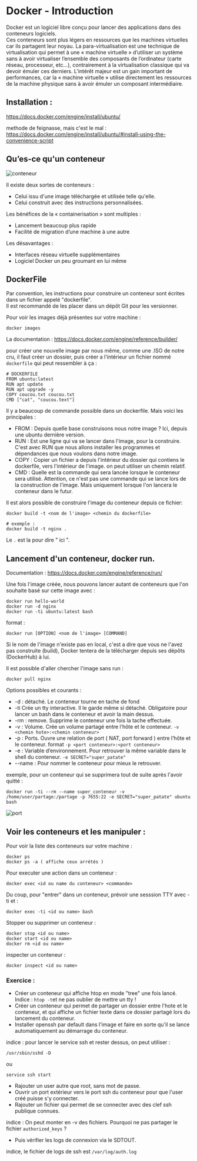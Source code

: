 # Docker - Introduction

Docker est un logiciel libre conçu pour lancer des applications dans des conteneurs logiciels.  
Ces conteneurs sont plus légers en ressources que les machines virtuelles car ils partagent leur noyau.
La para-virtualisation est une technique de virtualisation qui permet à une « machine virtuelle » d’utiliser un système sans à avoir virtualiser l’ensemble des composants de l’ordinateur (carte réseau, processeur, etc…), contrairement à la virtualisation classique qui va devoir émuler ces derniers. L’intérêt majeur est un gain important de performances, car la « machine virtuelle » utilise directement les ressources de la machine physique sans à avoir émuler un composant intermédiaire.


## Installation :
https://docs.docker.com/engine/install/ubuntu/

methode de feignasse, mais c'est le mal :
https://docs.docker.com/engine/install/ubuntu/#install-using-the-convenience-script

## Qu’es-ce qu'un conteneur
![conteneur](https://blog.webnet.fr/wp-content/uploads/2020/03/VM-vs-Docker.png)

Il existe deux sortes de conteneurs :

- Celui issu d'une image téléchargée et utilisée telle qu'elle.
- Celui construit avec des instructions personnalisées.

Les bénéfices de la « containerisation » sont multiples :

- Lancement beaucoup plus rapide
- Facilité de migration d’une machine à une autre

Les désavantages :

- Interfaces réseau virtuelle supplémentaires
- Logiciel Docker un peu groumant en lui même


## DockerFile


Par convention, les instructions pour construire un conteneur sont écrites dans un fichier appelé "dockerfile".  
Il est recommandé de les placer dans un dépôt Git pour les versionner.

Pour voir les images déjà présentes sur votre machine :

```
docker images
```

La documentation :
https://docs.docker.com/engine/reference/builder/

pour créer une nouvelle image par nous même, comme une .ISO de notre cru, il faut créer un dossier, puis créer a l'intérieur un fichier nommé ```dockerfile``` qui peut ressembler à ça :

```text
# DOCKERFILE
FROM ubuntu:latest
RUN apt update
RUN apt upgrade -y
COPY coucou.txt coucou.txt
CMD ["cat", "coucou.text"]
```

Il y a beaucoup de commande possible dans un dockerfile. Mais voici les principales :

- FROM : Depuis quelle base construisons nous notre image ? Ici, depuis une ubuntu dernière version.
- RUN : Est une ligne qui va se lancer dans l'image, pour la construire. C'est avec RUN que nous allons installer les programmes et dépendances que nous voulons dans notre image.
- COPY : Copier un fichier a depuis l'intérieur du dossier qui contiens le dockerfile, vers l'intérieur de l'image. on peut utiliser un chemin relatif.
- CMD : Quelle est la commande qui sera lancée lorsque le conteneur sera utilisé. Attention, ce n'est pas une commande qui se lance lors de la construction de l'image. Mais uniquement lorsque l'on lancera le conteneur dans le futur.

Il est alors possible de construire l'image du conteneur depuis ce fichier:

```shell
docker build -t <nom de l'image> <chemin du dockerfile>

# exemple :
docker build -t nginx .
```

Le ```.``` est la pour dire " ici ".

## Lancement d'un conteneur, docker run.

Documentation : https://docs.docker.com/engine/reference/run/

Une fois l'image créée, nous pouvons lancer autant de conteneurs que l'on souhaite basé sur cette image avec :

```shell
docker run hello-world
docker run -d nginx
docker run -ti ubuntu:latest bash
```

format :
```
docker run [OPTION] <nom de l'image> [COMMAND]
```

Si le nom de l'image n'existe pas en local, c'est a dire que vous ne l'avez pas construite (build), Docker tentera de la télécharger depuis ses dépôts (DockerHub) à lui.

Il est possible d'aller chercher l'image sans run :

```shell
docker pull nginx
```

Options possibles et courants :

- -d : détaché. Le conteneur tourne en tache de fond
- -ti Crée un tty interactive. Il le garde même si détaché. Obligatoire pour lancer un bash dans le conteneur et avoir la main dessus.
- -rm : remove. Supprime le conteneur une fois la tache effectuée.
- -v : Volume. Crée un volume partagé entre l’hôte et le conteneur.  ```-v <chemin hote>:<chemin conteneur>```
- -p : Ports. Ouvre une relation de port ( NAT, port forward ) entre l’hôte et le conteneur. format ```-p <port conteneur>:<port conteneur>```
- -e : Variable d’environnement. Pour retrouver la même variable dans le shell du conteneur. ```-e SECRET="super_patate"```
- --name : Pour nommer le conteneur pour mieux le retrouver.

exemple, pour un conteneur qui se supprimera tout de suite après l'avoir quitté :

```shell
docker run -ti --rm --name super_conteneur -v /home/user/partage:/partage -p 7655:22 -e SECRET="super_patate" ubuntu bash
```


![port](https://linuxhandbook.com/content/images/2020/11/ssh-into-container.png)



## Voir les conteneurs et les manipuler :

Pour voir la liste des conteneurs sur votre machine :
```shell
docker ps
docker ps -a ( affiche ceux arrétés )
```

Pour executer une action dans un conteneur :
```shell
docker exec <id ou name du conteneur> <commande>
```

Du coup, pour "entrer" dans un conteneur, prévoir une sesssion TTY avec -ti et :
```shell
docker exec -ti <id ou name> bash
```

Stopper ou supprimer un conteneur :
```shell
docker stop <id ou name>
docker start <id ou name>
docker rm <id ou name>
```

inspecter un conteneur :
```shell
docker inspect <id ou name>
```

### Exercice :

- Créer un conteneur qui affiche htop en mode "tree" une fois lancé. Indice : ```htop -t```et ne pas oublier de mettre un tty !
- Créer un conteneur qui permet de partager un dossier entre l'hote et le conteneur, et qui affiche un fichier texte dans ce dossier partagé lors du lancement du conteneur.
- Installer openssh par default dans l'image et faire en sorte qu'il se lance automatiquement au démarrage du conteneur.

indice : pour lancer le service ssh et rester dessus, on peut utiliser : 
```
/usr/sbin/sshd -D
```
ou 
```
service ssh start
```

- Rajouter un user autre que root, sans mot de passe.
- Ouvrir un port extérieur vers le port ssh du conteneur pour que l'user créé puisse s'y connecter.
- Rajouter un fichier qui permet de se connecter avec des clef ssh publique connues.

indice : On peut monter en -v des fichiers. Pourquoi ne pas partager le fichier ```authorized_keys``` ?

- Puis vérifier les logs de connexion via le SDTOUT.

indice, le fichier de logs de ssh est ```/var/log/auth.log```